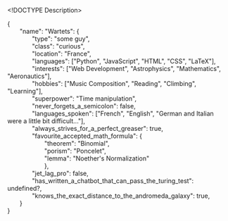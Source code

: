 \<!DOCTYPE Description>
<p>{
<br>&emsp;&emsp;"name": "Wartets": {
<br>&emsp;&emsp;&emsp;&emsp;"type": "some guy",
<br>&emsp;&emsp;&emsp;&emsp;"class": "curious",
<br>&emsp;&emsp;&emsp;&emsp;"location": "France",
<br>&emsp;&emsp;&emsp;&emsp;"languages": ["Python", "JavaScript", "HTML", "CSS", "LaTeX"],
<br>&emsp;&emsp;&emsp;&emsp;"interests": ["Web Development", "Astrophysics", "Mathematics", "Aeronautics"],
<br>&emsp;&emsp;&emsp;&emsp;"hobbies": ["Music Composition", "Reading", "Climbing", "Learning"],
<br>&emsp;&emsp;&emsp;&emsp;"superpower": "Time manipulation",
<br>&emsp;&emsp;&emsp;&emsp;"never_forgets_a_semicolon": false,
<br>&emsp;&emsp;&emsp;&emsp;"languages_spoken": ["French", "English", "German and Italian were a little bit difficult..."],
<br>&emsp;&emsp;&emsp;&emsp;"always_strives_for_a_perfect_greaser": true,
<br>&emsp;&emsp;&emsp;&emsp;"favourite_accepted_math_formula": {
<br>&emsp;&emsp;&emsp;&emsp;&emsp;&emsp;"theorem": "Binomial",
<br>&emsp;&emsp;&emsp;&emsp;&emsp;&emsp;"porism": "Poncelet",
<br>&emsp;&emsp;&emsp;&emsp;&emsp;&emsp;"lemma": "Noether's Normalization"
<br>&emsp;&emsp;&emsp;&emsp;&emsp;&emsp;},
<br>&emsp;&emsp;&emsp;&emsp;"jet_lag_pro": false,
<br>&emsp;&emsp;&emsp;&emsp;"has_written_a_chatbot_that_can_pass_the_turing_test": undefined?,
<br>&emsp;&emsp;&emsp;&emsp;"knows_the_exact_distance_to_the_andromeda_galaxy": true,
<br>&emsp;&emsp;}
<br>}</p>
